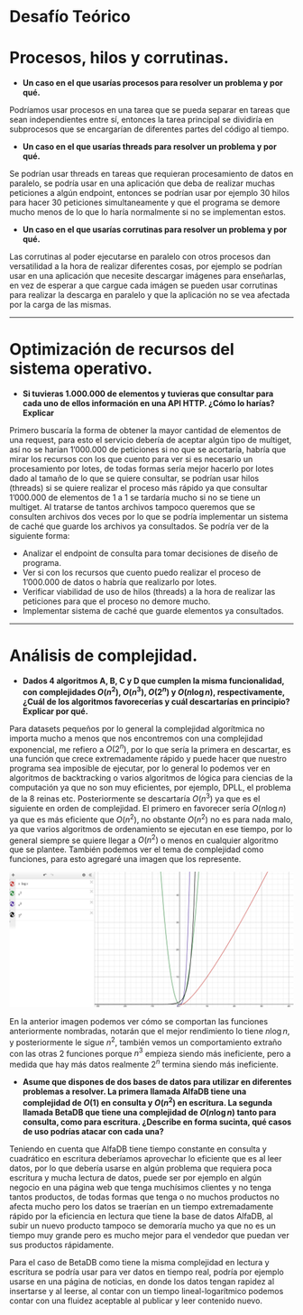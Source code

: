 # Desafío Teórico

# Procesos, hilos y corrutinas.

- **Un caso en el que usarías procesos para resolver un problema y por qué.**

Podríamos usar procesos en una tarea que se pueda separar en tareas que sean independientes entre sí, entonces la tarea principal se dividiría en subprocesos que se encargarían de diferentes partes del código al tiempo.

- **Un caso en el que usarías threads para resolver un problema y por qué.**

Se podrían usar threads en tareas que requieran procesamiento de datos en paralelo, se podría usar en una aplicación que deba de realizar muchas peticiones a algún endpoint, entonces se podrían usar por ejemplo 30 hilos para hacer 30 peticiones simultaneamente y que el programa se demore mucho menos de lo que lo haría normalmente si no se implementan estos.

- **Un caso en el que usarías corrutinas para resolver un problema y por qué.**

Las corrutinas al poder ejecutarse en paralelo con otros procesos dan versatilidad a la hora de realizar diferentes cosas, por ejemplo se podrían usar en una aplicación que necesite descargar imágenes para enseñarlas, en vez de esperar a que cargue cada imágen se pueden usar corrutinas para realizar la descarga en paralelo y que la aplicación no se vea afectada por la carga de las mismas.

---

# Optimización de recursos del sistema operativo.

- **Si tuvieras 1.000.000 de elementos y tuvieras que consultar para cada uno de ellos información en una API HTTP. ¿Cómo lo harías? Explicar**

Primero buscaría la forma de obtener la mayor cantidad de elementos de una request, para esto el servicio debería de aceptar algún tipo de multiget, así no se harían 1’000.000 de peticiones si no que se acortaría, habría que mirar los recursos con los que cuento para ver si es necesario un procesamiento por lotes, de todas formas sería mejor hacerlo por lotes dado al tamaño de lo que se quiere consultar, se podrían usar hilos (threads) si se quiere realizar el proceso más rápido ya que consultar 1’000.000 de elementos de 1 a 1 se tardaría mucho si no se tiene un multiget. Al tratarse de tantos archivos tampoco queremos que se consulten archivos dos veces por lo que se podría implementar un sistema de caché que guarde los archivos ya consultados. Se podría ver de la siguiente forma:

- Analizar el endpoint de consulta para tomar decisiones de diseño de programa.
- Ver si con los recursos que cuento puedo realizar el proceso de 1’000.000 de datos o habría que realizarlo por lotes.
- Verificar viabilidad de uso de hilos (threads) a la hora de realizar las peticiones para que el proceso no demore mucho.
- Implementar sistema de caché que guarde elementos ya consultados.

---

# Análisis de complejidad.

- **Dados 4 algoritmos A, B, C y D que cumplen la misma funcionalidad, con
complejidades $O(n^2)$, $O(n^3)$, $O(2^n)$ y $O(n\log n)$, respectivamente, ¿Cuál de los
algoritmos favorecerías y cuál descartarías en principio? Explicar por qué.**

Para datasets pequeños por lo general la complejidad algorítmica no importa mucho a menos que nos encontremos con una complejidad exponencial, me refiero a $O(2^n)$, por lo que sería la primera en descartar, es una función que crece extremadamente rápido y puede hacer que nuestro programa sea imposible de ejecutar, por lo general lo podemos ver en algoritmos de backtracking o varios algoritmos de lógica para ciencias de la computación ya que no son muy eficientes, por ejemplo, DPLL, el problema de la 8 reinas etc. Posteriormente se descartaría $O(n^3)$ ya que es el siguiente en orden de complejidad. El primero en favorecer sería $O(n\log n)$ ya que es más eficiente que $O(n^2)$, no obstante $O(n^2)$ no es para nada malo, ya que varios algoritmos de ordenamiento se ejecutan en ese tiempo, por lo general siempre se quiere llegar a $O(n^2)$ o menos en cualquier algoritmo que se plantee. También podemos ver el tema de complejidad como funciones, para esto agregaré una imagen que los represente.

![Imagen](image.png)

En la anterior imagen podemos ver cómo se comportan las funciones anteriormente nombradas, notarán que el mejor rendimiento lo tiene $n \log n$, y posteriormente le sigue $n^2$, también vemos un comportamiento extraño con las otras 2 funciones porque $n^3$ empieza siendo más ineficiente, pero a medida que hay más datos realmente $2^n$ termina siendo más ineficiente.

- **Asume que dispones de dos bases de datos para utilizar en diferentes
problemas a resolver. La primera llamada AlfaDB tiene una complejidad de $O(1)$
en consulta y $O(n^2)$ en escritura. La segunda llamada BetaDB que tiene una
complejidad de $O(n\log n)$ tanto para consulta, como para escritura. ¿Describe en
forma sucinta, qué casos de uso podrías atacar con cada una?**

Teniendo en cuenta que AlfaDB tiene tiempo constante en consulta y cuadrático en escritura deberíamos aprovechar lo eficiente que es al leer datos, por lo que debería usarse en algún problema que requiera poca escritura y mucha lectura de datos, puede ser por ejemplo en algún negocio en una página web que tenga muchísimos clientes y no tenga tantos productos, de todas formas que tenga o no muchos productos no afecta mucho pero los datos se traerían en un tiempo extremadamente rápido por la eficiencia en lectura que tiene la base de datos AlfaDB, al subir un nuevo producto tampoco se demoraría mucho ya que no es un tiempo muy grande pero es mucho mejor para el vendedor que puedan ver sus productos rápidamente.

Para el caso de BetaDB como tiene la misma complejidad en lectura y escritura se podría usar para ver datos en tiempo real, podría por ejemplo usarse en una página de noticias, en donde los datos tengan rapidez al insertarse y al leerse, al contar con un tiempo lineal-logarítmico podemos contar con una fluidez aceptable al publicar y leer contenido nuevo.